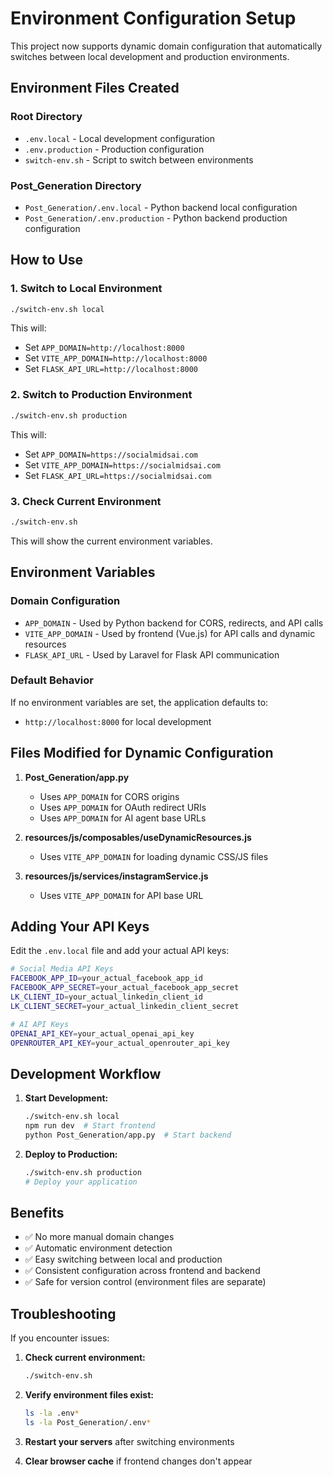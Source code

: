 # Environment Configuration Setup

This project now supports dynamic domain configuration that automatically switches between local development and production environments.

## Environment Files Created

### Root Directory
- `.env.local` - Local development configuration
- `.env.production` - Production configuration
- `switch-env.sh` - Script to switch between environments

### Post_Generation Directory
- `Post_Generation/.env.local` - Python backend local configuration
- `Post_Generation/.env.production` - Python backend production configuration

## How to Use

### 1. Switch to Local Environment
```bash
./switch-env.sh local
```
This will:
- Set `APP_DOMAIN=http://localhost:8000`
- Set `VITE_APP_DOMAIN=http://localhost:8000`
- Set `FLASK_API_URL=http://localhost:8000`

### 2. Switch to Production Environment
```bash
./switch-env.sh production
```
This will:
- Set `APP_DOMAIN=https://socialmidsai.com`
- Set `VITE_APP_DOMAIN=https://socialmidsai.com`
- Set `FLASK_API_URL=https://socialmidsai.com`

### 3. Check Current Environment
```bash
./switch-env.sh
```
This will show the current environment variables.

## Environment Variables

### Domain Configuration
- `APP_DOMAIN` - Used by Python backend for CORS, redirects, and API calls
- `VITE_APP_DOMAIN` - Used by frontend (Vue.js) for API calls and dynamic resources
- `FLASK_API_URL` - Used by Laravel for Flask API communication

### Default Behavior
If no environment variables are set, the application defaults to:
- `http://localhost:8000` for local development

## Files Modified for Dynamic Configuration

1. **Post_Generation/app.py**
   - Uses `APP_DOMAIN` for CORS origins
   - Uses `APP_DOMAIN` for OAuth redirect URIs
   - Uses `APP_DOMAIN` for AI agent base URLs

2. **resources/js/composables/useDynamicResources.js**
   - Uses `VITE_APP_DOMAIN` for loading dynamic CSS/JS files

3. **resources/js/services/instagramService.js**
   - Uses `VITE_APP_DOMAIN` for API base URL

## Adding Your API Keys

Edit the `.env.local` file and add your actual API keys:

```bash
# Social Media API Keys
FACEBOOK_APP_ID=your_actual_facebook_app_id
FACEBOOK_APP_SECRET=your_actual_facebook_app_secret
LK_CLIENT_ID=your_actual_linkedin_client_id
LK_CLIENT_SECRET=your_actual_linkedin_client_secret

# AI API Keys
OPENAI_API_KEY=your_actual_openai_api_key
OPENROUTER_API_KEY=your_actual_openrouter_api_key
```

## Development Workflow

1. **Start Development:**
   ```bash
   ./switch-env.sh local
   npm run dev  # Start frontend
   python Post_Generation/app.py  # Start backend
   ```

2. **Deploy to Production:**
   ```bash
   ./switch-env.sh production
   # Deploy your application
   ```

## Benefits

- ✅ No more manual domain changes
- ✅ Automatic environment detection
- ✅ Easy switching between local and production
- ✅ Consistent configuration across frontend and backend
- ✅ Safe for version control (environment files are separate)

## Troubleshooting

If you encounter issues:

1. **Check current environment:**
   ```bash
   ./switch-env.sh
   ```

2. **Verify environment files exist:**
   ```bash
   ls -la .env*
   ls -la Post_Generation/.env*
   ```

3. **Restart your servers** after switching environments

4. **Clear browser cache** if frontend changes don't appear 